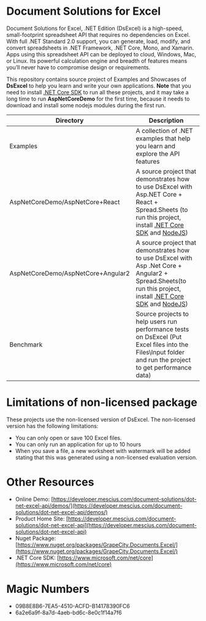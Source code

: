 # Document Solutions for Excel
Document Solutions for Excel, .NET Edition (DsExcel) is a high-speed, small-footprint spreadsheet API that requires no dependencies on Excel. With full .NET Standard 2.0 support, you can generate, load, modify, and convert spreadsheets in .NET Framework, .NET Core, Mono, and Xamarin. Apps using this spreadsheet API can be deployed to cloud, Windows, Mac, or Linux. Its powerful calculation engine and breadth of features means you’ll never have to compromise design or requirements.

This repository contains source project of Examples and Showcases of **DsExcel** to help you learn and write your own applications. **Note** that you need to install [.NET Core SDK](https://www.microsoft.com/net/core) to run all these projects, and it may take a long time to run **AspNetCoreDemo** for the first time, because it needs to download and install some nodejs modules during the first run.

| Directory    | Description    |
| ------------- |-------------|
| Examples     | A collection of .NET examples that help you learn and explore the API features |
| AspNetCoreDemo/AspNetCore+React     | A source project that demonstrates how to use DsExcel with Asp.NET Core + React + Spread.Sheets (to run this project, install [.NET Core SDK](https://www.microsoft.com/net/core) and [NodeJS](https://nodejs.org/en/)) |
| AspNetCoreDemo/AspNetCore+Angular2     | A source project that demonstrates how to use DsExcel with Asp .Net Core + Angular2 + Spread.Sheets(to run this project, install [.NET Core SDK](https://www.microsoft.com/net/core) and [NodeJS](https://nodejs.org/en/))|
| Benchmark | Source projects to help users run performance tests on DsExcel (Put Excel files into the Files\Input folder and run the project to get performance data)|

# Limitations of non-licensed package
These projects use the non-licensed version of DsExcel. The non-licensed version has the following limitations:
* You can only open or save 100 Excel files.
* You can only run an application for up to 10 hours
* When you save a file, a new worksheet with watermark will be added stating that this was generated using a non-licensed evaluation version.

# Other Resources
* Online Demo: [https://developer.mescius.com/document-solutions/dot-net-excel-api/demos/](https://developer.mescius.com/document-solutions/dot-net-excel-api/demos/)
* Product Home Site: [https://developer.mescius.com/document-solutions/dot-net-excel-api](https://developer.mescius.com/document-solutions/dot-net-excel-api)
* Nuget Package: [https://www.nuget.org/packages/GrapeCity.Documents.Excel/](https://www.nuget.org/packages/GrapeCity.Documents.Excel/)
* .NET Core SDK: [https://www.microsoft.com/net/core](https://www.microsoft.com/net/core)

# Magic Numbers
* 09B8E8B6-7EA5-4510-ACFD-B14178390FC6
* 6a2e6a9f-8a7d-4aeb-bd6c-8e0c1f14a7f6
